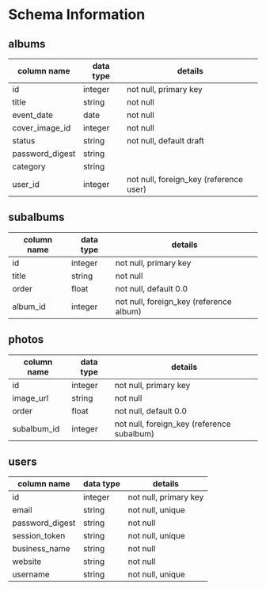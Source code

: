 # Schema Information

## albums
column name       | data type | details
------------------|-----------|-----------------------
id                | integer   | not null, primary key
title             | string    | not null
event_date        | date      | not null
cover_image_id    | integer   | not null
status            | string    | not null, default draft
password_digest   | string    | 
category          | string    |
user_id           | integer   | not null, foreign_key (reference user)


<!-- add_index :albums, [:title, :user_id], unique: true -->

## subalbums
column name | data type | details
------------|-----------|-----------------------
id          | integer   | not null, primary key
title       | string    | not null
order       | float     | not null, default 0.0
album_id    | integer   | not null, foreign_key (reference album)

<!-- add_index :subalbums, [:title, :album_id], unique: true -->

## photos
column name | data type | details
------------|-----------|-----------------------
id          | integer   | not null, primary key
image_url   | string    | not null
order       | float     | not null, default 0.0
subalbum_id | integer   | not null, foreign_key (reference subalbum)

## users
column name     | data type | details
----------------|-----------|-----------------------
id              | integer   | not null, primary key
email           | string    | not null, unique
password_digest | string    | not null
session_token   | string    | not null, unique
business_name   | string    | not null
website         | string    | not null
username        | string    | not null, unique

